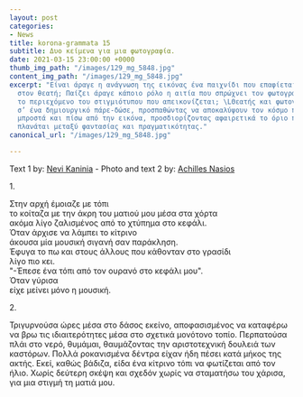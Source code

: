 ```yaml
---
layout: post
categories:
- News
title: korona-grammata 15
subtitle: Δυο κείμενα για μια φωτογραφία.
date: 2021-03-15 23:00:00 +0000
thumb_img_path: "/images/129_mg_5848.jpg"
content_img_path: "/images/129_mg_5848.jpg"
excerpt: "Είναι άραγε η ανάγνωση της εικόνας ένα παιχνίδι που επαφίεται αποκλειστικά
  στον θεατή; Παίζει άραγε κάποιο ρόλο η αιτία που σπρώχνει τον φωτογράφο να επιλέξει
  το περιεχόμενο του στιγμιότυπου που απεικονίζεται; \LΘεατής και φωτογράφος συνευρίσκονται
  σ’ ένα δημιουργικό πάρε-δώσε, προσπαθώντας να αποκαλύψουν τον κόσμο που υπάρχει
  μπροστά και πίσω από την εικόνα, προσδιορίζοντας αφαιρετικά το όριο που μπορεί να
  πλανάται μεταξύ φαντασίας και πραγματικότητας."
canonical_url: "/images/129_mg_5848.jpg"

---
```

Text 1 by: <a href="https://www.facebook.com/nevi.kaninia" target="blank">Nevi Kaninia</a> - Photo and text 2 by: <a href="https://anikon.org/" target="blank">Achilles Nasios</a>

1\.

Στην αρχή έμοιαζε με τόπι  
το κοίταζα με την άκρη του ματιού μου μέσα στα χόρτα  
ακόμα λίγο ζαλισμένος από το χτύπημα στο κεφάλι.  
Όταν άρχισε να λάμπει το κίτρινο  
άκουσα μία μουσική σιγανή σαν παράκληση.  
Έφυγα το πω και στους άλλους που κάθονταν στο γρασίδι  
λίγο πιο κει.  
"-Έπεσε ένα τόπι από τον ουρανό στο κεφάλι μου".  
Όταν γύρισα  
είχε μείνει μόνο η μουσική.

2\.

Τριγυρνούσα ώρες μέσα στο δάσος εκείνο, αποφασισμένος να καταφέρω να βρω τις ιδιαιτερότητες μέσα στο σχετικά μονότονο τοπίο. Περπατούσα πλάι στο νερό, θυμάμαι, θαυμάζοντας την αριστοτεχνική δουλειά των καστόρων. Πολλά ροκανισμένα δέντρα είχαν ήδη πέσει κατά μήκος της ακτής. Εκεί, καθώς βάδιζα, είδα ένα κίτρινο τόπι να φωτίζεται από τον ήλιο. Χωρίς δεύτερη σκέψη και σχεδόν χωρίς να σταματήσω του χάρισα, για μια στιγμή τη ματιά μου.